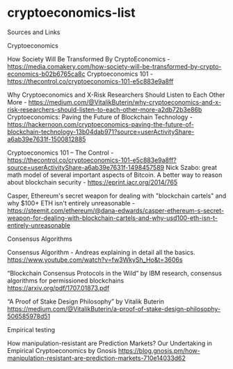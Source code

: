 # cryptoeconomics-list

Sources and Links

Cryptoeconomics 

How Society Will Be Transformed By CryptoEconomics - https://media.comakery.com/how-society-will-be-transformed-by-crypto-economics-b02b6765ca8c
Cryptoeconomics 101 - https://thecontrol.co/cryptoeconomics-101-e5c883e9a8ff

Why Cryptoeconomics and X-Risk Researchers Should Listen to Each Other More - https://medium.com/@VitalikButerin/why-cryptoeconomics-and-x-risk-researchers-should-listen-to-each-other-more-a2db72b3e86b
Cryptoeconomics: Paving the Future of Blockchain Technology - https://hackernoon.com/cryptoeconomics-paving-the-future-of-blockchain-technology-13b04dab971?source=userActivityShare-a6ab39e7631f-1500812885

Cryptoeconomics 101 – The Control - https://thecontrol.co/cryptoeconomics-101-e5c883e9a8ff?source=userActivityShare-a6ab39e7631f-1498457589
Nick Szabo: great math model of several important aspects of Bitcoin. A better way to reason about blockchain security - https://eprint.iacr.org/2014/765

Casper, Ethereum's secret weapon for dealing with "blockchain cartels" and why $100+ ETH isn't entirely unreasonable - https://steemit.com/ethereum/@dana-edwards/casper-ethereum-s-secret-weapon-for-dealing-with-blockchain-cartels-and-why-usd100-eth-isn-t-entirely-unreasonable

Consensus Algorithms  

Consensus Algorithm - Andreas explaining in detail all the basics. 
https://www.youtube.com/watch?v=fw3WkySh_Ho&t=3606s

“Blockchain Consensus Protocols in the Wild” by IBM research, consensus algorithms for permissioned blockchains 
https://arxiv.org/pdf/1707.01873.pdf

“A Proof of Stake Design Philosophy” by Vitalik Buterin 
https://medium.com/@VitalikButerin/a-proof-of-stake-design-philosophy-506585978d51

Empirical testing 

How manipulation-resistant are Prediction Markets? Our Undertaking in Empirical Cryptoeconomics by Gnosis 
https://blog.gnosis.pm/how-manipulation-resistant-are-prediction-markets-710e14033d62


